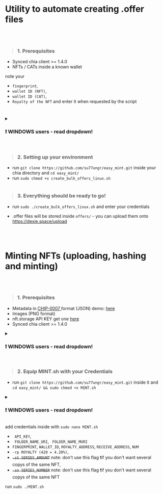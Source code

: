 <h1> Utility to automate creating .offer files</h1>
<br><br>

> <h3> 1. Prerequisites </h3>
 * Synced chia client >= 1.4.0 
 * NFTs / CATs inside a known wallet

note your 
 *  `fingerprint`, 
 *  `wallet ID (NFT)`, 
 *  `wallet ID (CAT)`,
 *  `Royalty of the NFT` and enter it when requested by the script
 
<h1> </h1>

<details>
<summary><h3>  ❗ WINDOWS users - read dropdown! </h3> </summary>


 * Install <a href="https://www.microsoft.com/store/productId/9MSVKQC78PK6"> WSL </a> (Windows Subsystem for Linux) and enter chia directory
 * with WSL path should be: `/mnt/{STORAGE}/Users/{USER}/AppData/Local/chia-blockchain/app-1.4.0/resources/app.asar.unpacked/daemon`
 * to simplify this path, we can use symlinks
 * run `sudo ln -s /mnt/{STORAGE}/Users/{USER}/AppData/Local/chia-blockchain/app-1.4.0/resources/app.asar.unpacked/daemon ~/chia`
 * `cd ~/chia` to access the newly linked directory; run `./chia.exe -h` to test everything is working as it should 
 * use the *create_bulk_offers.sh* script for the next steps instead of create_bulk_offers_linux.sh❗


</details>
<br>

> <h3> 2. Setting up your environment</h3>

 * run `git clone https://github.com/su77ungr/easy_mint.git` inside your chia directory and `cd easy_mint/`
 * run `sudo chmod +x create_bulk_offers_linux.sh`

 
<h1> </h1>

> <h3> 3. Everything should be ready to go!</h3>


 * run `sudo ./create_bulk_offers_linux.sh` and enter your credentials 
 
 * .offer files will be stored inside `offers/` - you can upload them onto https://dexie.space/upload
 
 <br><br>











<h1> Minting NFTs (uploading, hashing and minting) </h1>
<br><br>
 
 > <h3> 1. Prerequisites </h3>
 * Metadata in <a href="https://github.com/Chia-Network/chips/blob/dc2e294b489ca0201a8e0f5ee9310650106bf7d2/assets/chip-0007/example.json"> CHIP-0007 </a> format (JSON) demo: <a href="https://raw.githubusercontent.com/bricksofchia/NFT1_metadata/main/metadata69.json"> here  </a>
 * Images (PNG format)
 * nft.storage API KEY get one <a href="https://nft.storage/"> here </a>
 * Synced chia client >= 1.4.0 
 
 <details>
<summary><h3>  ❗ WINDOWS users - read dropdown! </h3> </summary>


 * Install <a href="https://www.microsoft.com/store/productId/9MSVKQC78PK6"> WSL </a> (Windows Subsystem for Linux) and enter chia directory
 * with WSL path should be: `/mnt/{STORAGE}/Users/{USER}/AppData/Local/chia-blockchain/app-1.4.0/resources/app.asar.unpacked/daemon`
 * to simplify this path, we can use symlinks
 * run `sudo ln -s /mnt/{STORAGE}/Users/{USER}/AppData/Local/chia-blockchain/app-1.4.0/resources/app.asar.unpacked/daemon ~/chia`
 * `cd ~/chia` to access the newly linked directory; run `./chia.exe -h` to test everything is working as it should 


</details>

 <h1></h1>
 
 > <h3> 2. Equip MINT.sh with your Credentials </h3>
 * run `git clone https://github.com/su77ungr/easy_mint.git` inside it and `cd easy_mint/ && sudo chmod +x MINT.sh`
 <details>
<summary><h3>  ❗ WINDOWS users - read dropdown! </h3> </summary>

 * `sudo nano MINT.sh` and exchange command  `chia to ./chia.exe wallet nft ..` to  `./chia.exe wallet nft ...`  (line 77)  ❗


</details>
 
add credentials inside with `sudo nano MINT.sh`
 *  ` API_KEY`,  
 *  ` FOLDER_NAME_URI`, ` FOLDER_NAME_MURI`
 *  `FINGERPRINT`,  `WALLET_ID`,  `ROYALTY_ADDRESS`,   `RECEIVE_ADDRESS`,  `NUM`
 *  `-rp ROYALTY (420 = 4.20%)`,
 * ~~`-st SERIES_AMOUNT`~~ note: don't use this flag ❗if you don't want several copys of the same NFT,
 * ~~`-sn SERIES_NUMBER`~~ note: don't use this flag ❗if you don't want several copys of the same NFT

run `sudo ./MINT.sh`


<br><br>
 
 
